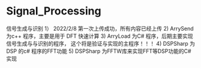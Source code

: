 # Signal_Processing
信号生成与识别
1） 2022/2/8 第一次上传成功，所有内容已经上传
2) ArrySend 为c++ 程序，主要是用于 DFT 快速计算
3) ArryLoad 为C# 程序，后期主要实现信号生成与与识别的程序， 这个将是验证与实现的主程序！！！
4) DSPSharp 为DSP 的c# 程序的FFT功能
5) DSPSharp 为FFTW库来实现FFT等DSP功能的C#实现
